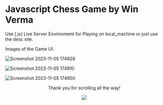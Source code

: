 # Javascript Chess Game by Win Verma

Use [.js] Live Server Environment for Playing on local_machine or just use the desc site.

Images of the Game UI:

![Screenshot 2023-11-05 174928](https://github.com/winverma/chess-js/assets/82725829/eaeb4861-9eb0-407c-9fdd-fb778e57e09f)

![Screenshot 2023-11-05 174910](https://github.com/winverma/chess-js/assets/82725829/76a977d8-54c9-4047-9889-e4436e80161d)

![Screenshot 2023-11-05 174950](https://github.com/winverma/chess-js/assets/82725829/d89c8657-8709-4247-809a-6d923af49d6f)


<p align="center">Thank you for scrolling all the way!</p>
<p align="center"><a href="#top"><img src="https://img.shields.io/badge/-Back%20to%20Top-orange?style=for-the-badge" /></a></p>
